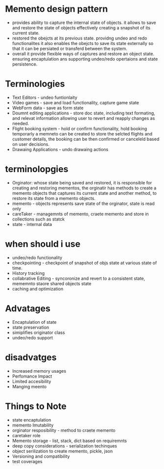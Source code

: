 # Memento design pattern

- provides ability to capture the internal state of objects. it allows to save and restore the
  state of objects effectively creating a snapshot of its current state.
- restored the obejcts at its previous state. providng undeo and redo functionalites
  it also enables the obejcts to save its state externally so that it can be persiated
  or transferd between the system.
- overall it provide flexible ways of captures and restore an object state. ensuring
  encaptulation ans supporting undeo/redo opertaions and state persistence.

# Terminologies

- Text Editors - undeo funtionlaity
- Video games - save and load functionality, capture game state
- WebForm data - save as form state
- Doumnt editing applications - store doc state, including text formating, and relevat information allowing user to revert and reapply changes as needed.
- Flight booking system - hold or confirm functionality, hold booking temporarly a memneto can be created to store the selcted flights and customer details, the booking can be then confirmed or canceleld based on user decisions.
- Drawaing Applications - undo drawaing actions

# terminolopgies

- Orginator: whose state being saved and restored, it is responsible for creating and restoring mementos, the orginatir has methods to create a memento objects that captures its current state
  and another method, to restore its state from a memento objects.
- memento - objects represents save state of the orginator, state is read only
- careTaker - managemnts of memento, craete memento and store in collections such as statck
- state - internal data

# when should i use

- undeo/redo functionality
- checkpointing - checkpoint of snapshot of objs state at various state of time.
- History tracking
- collabrative Editing - syncoronize and revert to a consistent state, mememnto staore shared objects state
- caching and optimization

# Advatages

- Encaptulation of state
- state preservation
- simiplifies originator class
- undeo/redo support

# disadvatges

- Increased memory usages
- Perfomance Impact
- Limited accesibility
- Manging meento

# Things to Note

- state encaptulation
- memento Imutability
- orginator resposibility - method to craete memento
- caretaker role
- Memento storage - list, stack, dict based on requiremnts
- deep copy considerations - serialization techinques
- object serilization to create memento, pickle, json
- Versioning and compatibility
- test coverages

